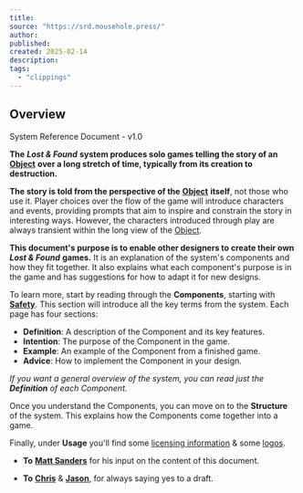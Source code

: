 ```yaml
---
title:
source: "https://srd.mousehole.press/"
author:
published:
created: 2025-02-14
description:
tags:
  - "clippings"
---
```

## Overview

System Reference Document - v1.0

**The** ***Lost & Found*** **system produces solo games telling the story of an** [**Object**](https://srd.mousehole.press/components/object) **over a long stretch of time, typically from its creation to destruction.**

**The story is told from the perspective of the** [**Object**](https://srd.mousehole.press/components/object) **itself**, not those who use it. Player choices over the flow of the game will introduce characters and events, providing prompts that aim to inspire and constrain the story in interesting ways. However, the characters introduced through play are always transient within the long view of the [Object](https://srd.mousehole.press/components/object).

**This document's purpose is to enable other designers to create their own** ***Lost & Found*** **games.** It is an explanation of the system's components and how they fit together. It also explains what each component's purpose is in the game and has suggestions for how to adapt it for new designs.

To learn more, start by reading through the **Components**, starting with [**Safety**](https://srd.mousehole.press/components/safety). This section will introduce all the key terms from the system. Each page has four sections:

- **Definition**: A description of the Component and its key features.
- **Intention**: The purpose of the Component in the game.
- **Example**: An example of the Component from a finished game.
- **Advice**: How to implement the Component in your design.

*If you want a general overview of the system, you can read just the* ***Definition*** *of each Component.*

Once you understand the Components, you can move on to the **Structure** of the system. This explains how the Components come together into a game.

Finally, under **Usage** you'll find some [licensing information](https://srd.mousehole.press/usage/license) & some [logos](https://srd.mousehole.press/usage/logo).

- **To** [**Matt Sanders**](https://twitter.com/iammattsanders) for his input on the content of this document.

- **To** [**Chris**](https://christophermichaelroberts.bandcamp.com/) & [**Jason**](https://alwayscheckers.itch.io/), for always saying yes to a draft.